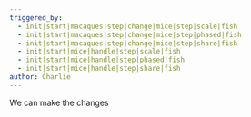 ```yaml
---
triggered_by:
  - init|start|macaques|step|change|mice|step|scale|fish
  - init|start|macaques|step|change|mice|step|phased|fish
  - init|start|macaques|step|change|mice|step|share|fish
  - init|start|mice|handle|step|scale|fish
  - init|start|mice|handle|step|phased|fish
  - init|start|mice|handle|step|share|fish
author: Charlie
---
```

We can make the changes
